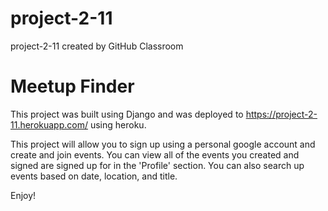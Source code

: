 # project-2-11
project-2-11 created by GitHub Classroom


# Meetup Finder

This project was built using Django and was deployed to https://project-2-11.herokuapp.com/ using heroku. 

This project will allow you to sign up using a personal google account and create and join events. You can view all of the events you created and signed are signed up for in the 'Profile' section. You can also search up events based on date, location, and title.

Enjoy!

